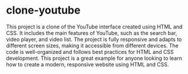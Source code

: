 # clone-youtube

This project is a clone of the YouTube interface created using HTML and CSS. 
It includes the main features of YouTube, such as the search bar, video player,
and video list. The project is fully responsive and adapts to different screen sizes, 
making it accessible from different devices. The code is well-organized and follows 
best practices for HTML and CSS development. This project is a great example for anyone 
looking to learn how to create a modern, responsive website using HTML and CSS.
